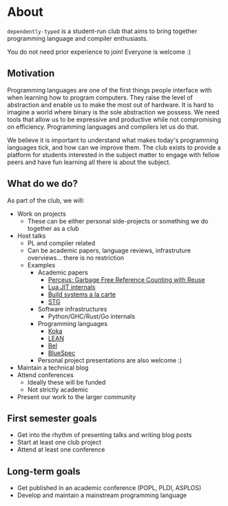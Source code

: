 # About

`dependently-typed` is a student-run club that aims to bring together programming language and compiler enthusiasts.

You do not need prior experience to join! Everyone is welcome :)

## Motivation

Programming languages are one of the first things people interface with when learning how to program computers. They raise the level of abstraction and enable us to make the most out of hardware. It is hard to imagine a world where binary is the sole abstraction we possess. We need tools that allow us to be expressive and productive while not compromising on efficiency. Programming languages and compilers let us do that.

We believe it is important to understand what makes today's programming languages tick, and how can we improve them. The club exists to provide a platform for students interested in the subject matter to engage with fellow peers and have fun learning all there is about the subject.

## What do we do?

As part of the club, we will:
- Work on projects
  - These can be either personal side-projects or something we do together as a club
- Host talks
  - PL and compiler related
  - Can be academic papers, language reviews, infrastruture overviews... there is no restriction
  - Examples
    - Academic papers
      - [Perceus: Garbage Free Reference Counting with Reuse](https://www.microsoft.com/en-us/research/publication/perceus-garbage-free-reference-counting-with-reuse/)
      - [Lua JIT internals](https://www.lua.org/doc/jucs05.pdf)
      - [Build systems a la carte](https://www.microsoft.com/en-us/research/publication/build-systems-la-carte/)
      - [STG](https://www.microsoft.com/en-us/research/wp-content/uploads/1992/04/spineless-tagless-gmachine.pdf)
    - Software infrastructures
      - Python/GHC/Rust/Go internals
    - Programming languages
      - [Koka](https://koka-lang.github.io/koka/doc/book.html)
      - [LEAN](https://leanprover-community.github.io/)
      - [Bel](http://www.paulgraham.com/bel.html)
      - [BlueSpec](https://github.com/B-Lang-org/bsc)
    - Personal project presentations are also welcome :)
- Maintain a technical blog
- Attend conferences
  - Ideally these will be funded
  - Not strictly academic
- Present our work to the larger community

## First semester goals

- Get into the rhythm of presenting talks and writing blog posts
- Start at least one club project
- Attend at least one conference

## Long-term goals

- Get published in an academic conference (POPL, PLDI, ASPLOS)
- Develop and maintain a mainstream programming language
